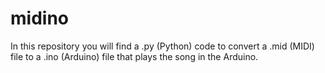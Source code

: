 # midino
In this repository you will find a .py (Python) code to convert a .mid (MIDI) file to a .ino (Arduino) file that plays the song in the Arduino.
